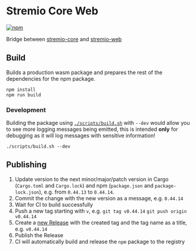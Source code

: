 # Stremio Core Web

[![npm](https://img.shields.io/npm/v/@stremio/stremio-core-web?style=flat-square)](https://www.npmjs.com/package/@stremio/stremio-core-web)

Bridge between [stremio-core](https://github.com/stremio/stremio-core) and [stremio-web](https://github.com/stremio/stremio-web)


## Build

Builds a production wasm package and prepares the rest of the dependencies for the npm package.

```
npm install
npm run build
```

### Development

Building the package using [`./scripts/build.sh`](./scripts/build.sh) with `--dev` would allow you to see more logging messages being emitted, this is intended **only** for debugging as it will log messages with sensitive information!

```
./scripts/build.sh --dev
```

## Publishing

1. Update version to the next minor/major/patch version in Cargo (`Cargo.toml` and `Cargo.lock`) and npm (`package.json` and `package-lock.json`), e.g. from `0.44.13` to `0.44.14`.
2. Commit the change with the new version as a message, e.g. `0.44.14`
3. Wait for CI to build successfully
4. Push a new tag starting with `v`, e.g. `git tag v0.44.14` `git push origin v0.44.14`
5. Create a [new Release](https://github.com/Stremio/stremio-core-web/releases/new) with the created tag and the tag name as a title, e.g. `v0.44.14`
6. Publish the Release
7. CI will automatically build and release the `npm` package to the registry